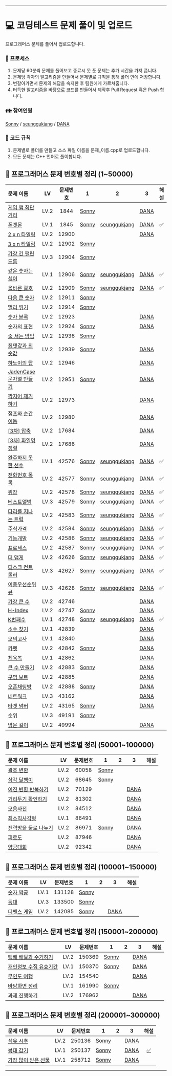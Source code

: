 
------

# 💻 **코딩테스트 문제 풀이 및 업로드**

프로그래머스 문제를 풀어서 업로드합니다.

### 🤠 프로세스

1. 문제당 60분씩 문제를 풀어보고 종료시 못 푼 문제는 추가 시간을 가져 풉니다.
2. 문제당 각자의 알고리즘을 만들어서 문제별로 규칙을 통해 폴더 안에 저장합니다.
3. 번갈아가면서 문제의 해답을 숙지한 후 팀원에게 가르쳐줍니다.
4. 터득한 알고리즘을 바탕으로 코드를 만들어서 제작후 Pull Request 혹은 Push 합니다.

### 👪 참여인원

[Sonny](https://github.com/SonJunHyuck) /
[seunggukjang](https://github.com/seunggukjang) /
[DANA](https://github.com/danakim1019)


### 🏁 코드 규칙

1. 문제별로 폴더를 만들고 소스 파일 이름을 문제_이름.cpp로 업로드합니다.
2. 모든 문제는 C++ 언어로 풀이합니다.

## **📅 프로그래머스 문제 번호별 정리 (1~50000)**


|문제 이름|LV|문제번호|1|2|3|해설|
|:----|:-:|:-:|:-:|:-:|:-:|:-:|
|[게임 맵 최단거리](https://school.programmers.co.kr/learn/courses/30/lessons/1844)|LV.2|1844|[Sonny](Programmers/1-50000/1884_sonny.cpp)|[]()|[DANA](Programmers/1-50000/1844_DANA.cpp)|
|[폰켓몬](https://school.programmers.co.kr/learn/courses/30/lessons/1845)|LV.1|1845|[Sonny](Programmers/1-50000/1845_Sonny.cpp)|[seunggukjang](Programmers/1-50000/1845_seunggukjang.cpp)|[DANA](Programmers/1-50000/1845_DANA.cpp)|✅︎|
|[2 x n 타일링](https://school.programmers.co.kr/learn/courses/30/lessons/12900)|LV.2|12900|[]()|[]()|[DANA](Programmers/1-50000/12900_DANA.cpp)|
|[3 x n 타일링](https://school.programmers.co.kr/learn/courses/30/lessons/12902)|LV.2|12902|[Sonny](Programmers/1-50000/12902_sonny.cpp)|[]()|[]()|
|[가장 긴 팰린드롬](https://school.programmers.co.kr/learn/courses/30/lessons/12904)|LV.3|12904|[Sonny](Programmers/1-50000/12904_sonny.cpp)|[]()|[]()|
|[같은 숫자는 싫어](https://school.programmers.co.kr/learn/courses/30/lessons/12906)|LV.1|12906|[Sonny](Programmers/1-50000/12906_Sonny.cpp)|[seunggukjang](Programmers/1-50000/12906_seunggukjang.cpp)|[DANA](Programmers/1-50000/12906_DANA.cpp)|✅︎|
|[올바른 괄호](https://school.programmers.co.kr/learn/courses/30/lessons/12909)|LV.2|12909|[Sonny](Programmers/1-50000/12909_Sonny.cpp)|[seunggukjang](Programmers/1-50000/12909_seunggukjang.cpp)|[DANA](Programmers/1-50000/12909_DANA.cpp)|✅︎|
|[다음 큰 숫자](https://school.programmers.co.kr/learn/courses/30/lessons/12911)|LV.2|12911|[Sonny](Programmers/1-50000/12911_sonny.cpp)|[]()|[]()|
|[멀리 뛰기](https://school.programmers.co.kr/learn/courses/30/lessons/12914)|LV.2|12914|[Sonny](Programmers/1-50000/12914_sonny.cpp)|[]()|[]()|
|[숫자 블록](https://school.programmers.co.kr/learn/courses/30/lessons/12923)|LV.2|12923|[]()|[]()|[DANA](Programmers/1-50000/12923_DANA.cpp)|
|[숫자의 표현](https://school.programmers.co.kr/learn/courses/30/lessons/12924)|LV.2|12924|[Sonny](Programmers/1-50000/12924_sonny.cpp)|[]()|[DANA](Programmers/1-50000/12924_DANA.cpp)|
|[줄 서는 방법](https://school.programmers.co.kr/learn/courses/30/lessons/12936)|LV.2|12936|[Sonny](Programmers/1-50000/12936_sonny.cpp)|[]()|[]()|
|[최댓값과 최솟값](https://school.programmers.co.kr/learn/courses/30/lessons/12939)|LV.2|12939|[Sonny](Programmers/1-50000/12939_sonny.cpp)|[]()|[DANA](Programmers/1-50000/12939_DANA.cpp)|
|[하노이의 탑](https://school.programmers.co.kr/learn/courses/30/lessons/12946)|LV.2|12946|[]()|[]()|[DANA](Programmers/1-50000/12946_DANA.cpp)|
|[JadenCase 문자열 만들기](https://school.programmers.co.kr/learn/courses/30/lessons/12951)|LV.2|12951|[Sonny](Programmers/1-50000/12951_sonny.cpp)|[]()|[DANA](Programmers/1-50000/12951_DANA.cpp)|
|[짝지어 제거하기](https://school.programmers.co.kr/learn/courses/30/lessons/12973)|LV.2|12973|[]()|[]()|[DANA](Programmers/1-50000/12973_DANA.cpp)|
|[점프와 순간 이동](https://school.programmers.co.kr/learn/courses/30/lessons/12980)|LV.2|12980|[]()|[]()|[DANA](Programmers/1-50000/12980_DANA.cpp)|
|[[3차] 압축](https://school.programmers.co.kr/learn/courses/30/lessons/17684)|LV.2|17684|[]()|[]()|[DANA](Programmers/1-50000/17684_DANA.cpp)|
|[[3차] 파일명 정렬](https://school.programmers.co.kr/learn/courses/30/lessons/17686)|LV.2|17686|[]()|[]()|[DANA](Programmers/1-50000/17686_DANA.cpp)|
|[완주하지 못한 선수](https://school.programmers.co.kr/learn/courses/30/lessons/42576)|LV.1|42576|[Sonny](Programmers/1-50000/42576_Sonny.cpp)|[seunggukjang](Programmers/1-50000/42576_seunggukjang.cpp)|[DANA](Programmers/1-50000/42576_DANA.cpp)|✅︎|
|[전화번호 목록](https://school.programmers.co.kr/learn/courses/30/lessons/42577)|LV.2|42577|[Sonny](Programmers/1-50000/42577_Sonny.cpp)|[seunggukjang](Programmers/1-50000/42577_seunggukjang.cpp)|[DANA](Programmers/1-50000/42577_DANA.cpp)|✅︎|
|[위장](https://school.programmers.co.kr/learn/courses/30/lessons/42578)|LV.2|42578|[Sonny](Programmers/1-50000/42578_Sonny.cpp)|[seunggukjang](Programmers/1-50000/42578_seunggukjang.cpp)|[DANA](Programmers/1-50000/42578_DANA.cpp)|✅︎|
|[베스트앨범](https://school.programmers.co.kr/learn/courses/30/lessons/42579)|LV.3|42579|[Sonny](Programmers/1-50000/42579_Sonny.cpp)|[seunggukjang](Programmers/1-50000/42579_seunggukjang.cpp)|[DANA](Programmers/1-50000/42579_DANA.cpp)|✅︎|
|[다리를 지나는 트럭](https://school.programmers.co.kr/learn/courses/30/lessons/42583)|LV.2|42583|[Sonny](Programmers/1-50000/42583_Sonny.cpp)|[seunggukjang](Programmers/1-50000/42583_seunggukjang.cpp)|[DANA](Programmers/1-50000/42583_DANA.cpp)|✅︎|
|[주식가격](https://school.programmers.co.kr/learn/courses/30/lessons/42584)|LV.2|42584|[Sonny](Programmers/1-50000/42584_Sonny.cpp)|[seunggukjang](Programmers/1-50000/42584_seunggukjang.cpp)|[DANA](Programmers/1-50000/42584_DANA.cpp)|✅︎|
|[기능개발](https://school.programmers.co.kr/learn/courses/30/lessons/42586)|LV.2|42586|[Sonny](Programmers/1-50000/42586_Sonny.cpp)|[seunggukjang](Programmers/1-50000/42586_seunggukjang.cpp)|[DANA](Programmers/1-50000/42586_DANA.cpp)|✅︎|
|[프로세스](https://school.programmers.co.kr/learn/courses/30/lessons/42587)|LV.2|42587|[Sonny](Programmers/1-50000/42587_Sonny.cpp)|[seunggukjang](Programmers/1-50000/42587_seunggukjang.cpp)|[DANA](Programmers/1-50000/42587_DANA.cpp)|✅︎|
|[더 맵게](https://school.programmers.co.kr/learn/courses/30/lessons/42626)|LV.2|42626|[Sonny](Programmers/1-50000/42626_Sonny.cpp)|[seunggukjang](Programmers/1-50000/42626_seunggukjang.cpp)|[DANA](Programmers/1-50000/42626_DANA.cpp)|✅︎|
|[디스크 컨트롤러](https://school.programmers.co.kr/learn/courses/30/lessons/42627)|LV.3|42627|[Sonny](Programmers/1-50000/42627_Sonny.cpp)|[seunggukjang](Programmers/1-50000/42627_seunggukjang.cpp)|[DANA](Programmers/1-50000/42627_DANA.cpp)|✅︎|
|[이중우선순위큐](https://school.programmers.co.kr/learn/courses/30/lessons/42628)|LV.3|42628|[Sonny](Programmers/1-50000/42628_Sonny.cpp)|[seunggukjang](Programmers/1-50000/42628_seunggukjang.cpp)|[DANA](Programmers/1-50000/42628_DANA.cpp)|✅︎|
|[가장 큰 수](https://school.programmers.co.kr/learn/courses/30/lessons/42746)|LV.2|42746|[]()|[]()|[DANA](Programmers/1-50000/42746_DANA.cpp)|
|[H-Index](https://school.programmers.co.kr/learn/courses/30/lessons/42747)|LV.2|42747|[Sonny](Programmers/1-50000/42747_sonny.cpp)|[]()|[DANA](Programmers/1-50000/42747_DANA.cpp)|
|[K번째수](https://school.programmers.co.kr/learn/courses/30/lessons/42748)|LV.1|42748|[Sonny](Programmers/1-50000/42748_Sonny.cpp)|[seunggukjang](Programmers/1-50000/42748_seunggukjang.cpp)|[DANA](Programmers/1-50000/42748_DANA.cpp)|✅︎|
|[소수 찾기](https://school.programmers.co.kr/learn/courses/30/lessons/42839)|LV.1|42839|[]()|[]()|[DANA](Programmers/1-50000/42839_DANA.cpp)|
|[모의고사](https://school.programmers.co.kr/learn/courses/30/lessons/42840)|LV.1|42840|[]()|[]()|[DANA](Programmers/1-50000/42840_DANA.cpp)|
|[카펫](https://school.programmers.co.kr/learn/courses/30/lessons/42842)|LV.2|42842|[Sonny](Programmers/1-50000/42842_sonny.cpp)|[]()|[DANA](Programmers/1-50000/42842_DANA.cpp)|
|[체육복](https://school.programmers.co.kr/learn/courses/30/lessons/42862)|LV.1|42862|[]()|[]()|[DANA](Programmers/1-50000/42862_DANA.cpp)|
|[큰 수 만들기](https://school.programmers.co.kr/learn/courses/30/lessons/42883)|LV.2|42883|[Sonny](Programmers/1-50000/42883_sonny.cpp)|[]()|[DANA](Programmers/1-50000/42883_DANA.cpp)|
|[구명 보트](https://school.programmers.co.kr/learn/courses/30/lessons/42885)|LV.2|42885|[]()|[]()|[DANA](Programmers/1-50000/42885_DANA.cpp)|
|[오픈채팅방](https://school.programmers.co.kr/learn/courses/30/lessons/42888)|LV.2|42888|[Sonny](Programmers/1-50000/42888_sonny.cpp)|[]()|[DANA](Programmers/1-50000/42888_DANA.cpp)|
|[네트워크](https://school.programmers.co.kr/learn/courses/30/lessons/43162)|LV.3|43162|[]()|[]()|[DANA](Programmers/1-50000/43162_DANA.cpp)|
|[타겟 넘버](https://school.programmers.co.kr/learn/courses/30/lessons/43165)|LV.2|43165|[Sonny](Programmers/1-50000/43165_sonny.cpp)|[]()|[DANA](Programmers/1-50000/43165_DANA.cpp)|
|[순위](https://school.programmers.co.kr/learn/courses/30/lessons/49191)|LV.3|49191|[Sonny](Programmers/1-50000/49191_sonny.cpp)|[]()|[]()|
|[방문 길이](https://school.programmers.co.kr/learn/courses/30/lessons/49994)|LV.2|49994|[]()|[]()|[DANA](Programmers/1-50000/49994_DANA.cpp)|


## **📅 프로그래머스 문제 번호별 정리 (50001~100000)**

|문제 이름|LV|문제번호|1|2|3|해설|
|:----|:-:|:-:|:-:|:-:|:-:|:-:|
|[괄호 변환](https://school.programmers.co.kr/learn/courses/30/lessons/60058)|LV.2|60058|[Sonny](Programmers/50001-100000/60058_sonny.cpp)|[]()|[]()|
|[삼각 달팽이](https://school.programmers.co.kr/learn/courses/30/lessons/68645)|LV.2|68645|[Sonny](Programmers/50001-100000/68645_sonny.cpp)|[]()|[]()|
|[이진 변환 반복하기](https://school.programmers.co.kr/learn/courses/30/lessons/70129)|LV.2|70129|[]()|[]()|[DANA](Programmers/50001-100000/70129_DANA.cpp)|
|[거리두기 확인하기](https://school.programmers.co.kr/learn/courses/30/lessons/81302)|LV.2|81302|[]()|[]()|[DANA](Programmers/50001-100000/81302_DANA.cpp)|
|[모음사전](https://school.programmers.co.kr/learn/courses/30/lessons/84512)|LV.2|84512|[]()|[]()|[DANA](Programmers/50001-100000/84512_DANA.cpp)|
|[최소직사각형](https://school.programmers.co.kr/learn/courses/30/lessons/86491)|LV.1|86491|[]()|[]()|[DANA](Programmers/50001-100000/86491_DANA.cpp)|
|[전력망을 둘로 나누기](https://school.programmers.co.kr/learn/courses/30/lessons/86971)|LV.2|86971|[Sonny](Programmers/50001-100000/86971_sonny_BFS.cpp)|[]()|[DANA](Programmers/50001-100000/86971_DANA.cpp)|
|[피로도](https://school.programmers.co.kr/learn/courses/30/lessons/87946)|LV.2|87946|[]()|[]()|[DANA](Programmers/50001-100000/87946_DANA.cpp)|
|[양궁대회](https://school.programmers.co.kr/learn/courses/30/lessons/92342)|LV.2|92342|[]()|[]()|[DANA](Programmers/50001-100000/92342_DANA.cpp)|


## **📅 프로그래머스 문제 번호별 정리 (100001~150000)**

|문제 이름|LV|문제번호|1|2|3|해설|
|:----|:-:|:-:|:-:|:-:|:-:|:-:|
|[숫자 짝궁](https://school.programmers.co.kr/learn/courses/30/lessons/131128)|LV.1|131128|[Sonny](Programmers/100001-150000/131128_sonny.cpp)|[]()|[]()|
|[등대](https://school.programmers.co.kr/learn/courses/30/lessons/133500)|LV.3|133500|[Sonny](Programmers/100001-150000/133500_sonny.cpp)|[]()|[]()|
|[디펜스 게임](https://school.programmers.co.kr/learn/courses/30/lessons/142085)|LV.2|142085|[Sonny](Programmers/100001-150000/142085_sonny.cpp)|[]()|[DANA](Programmers/100001-150000/142085_DANA.cpp)|



## **📅 프로그래머스 문제 번호별 정리 (150001~200000)**

|문제 이름|LV|문제번호|1|2|3|해설|
|:----|:-:|:-:|:-:|:-:|:-:|:-:|
|[택배 배달과 수거하기](https://school.programmers.co.kr/learn/courses/30/lessons/150369)|LV.2|150369|[Sonny](Programmers/150001-200000/150369_sonny.cpp)|[]()|[DANA](Programmers/150001-200000/150369_DANA.cpp)|
|[개인정보 수집 유효기간](https://school.programmers.co.kr/learn/courses/30/lessons/150370)|LV.1|150370|[Sonny](Programmers/150001-200000/150370_sonny.cpp)|[]()|[DANA](Programmers/150001-200000/150370_DANA.cpp)|
|[무인도 여행](https://school.programmers.co.kr/learn/courses/30/lessons/154540)|LV.2|154540|[]()|[]()|[DANA](Programmers/150001-200000/154540_DANA.cpp)|
|[바탕화면 정리](https://school.programmers.co.kr/learn/courses/30/lessons/161990)|LV.1|161990|[Sonny](Programmers/150001-200000/161990_sonny.cpp)|[]()|[]()|
|[과제 진행하기](https://school.programmers.co.kr/learn/courses/30/lessons/176962)|LV.2|176962|[]()|[]()|[DANA](Programmers/150001-200000/176962_DANA.cpp)|


## **📅 프로그래머스 문제 번호별 정리 (200001~300000)**

|문제 이름|LV|문제번호|1|2|3|해설|
|:----|:-:|:-:|:-:|:-:|:-:|:-:|
|[석유 시추](https://school.programmers.co.kr/learn/courses/30/lessons/250136)|LV.2|250136|[Sonny](Programmers/200001-300000/250136_sonny.cpp)|[]()|[DANA](Programmers/200001-300000/250136_DANA.cpp)||
|[붕대 감기](https://school.programmers.co.kr/learn/courses/30/lessons/250136)|LV.1|250137|[Sonny](Programmers/200001-300000/250137_sonny.cpp)|[]()|[DANA](Programmers/200001-300000/250137_DANA.cpp)|[✅︎](https://dana3711.tistory.com/122)|
|[가장 많이 받은 선물](https://school.programmers.co.kr/learn/courses/30/lessons/258712)|LV.1|258712|[Sonny](Programmers/200001-300000/258712_sonny.cpp)|[]()|[DANA](Programmers/200001-300000/258712_sonny.cpp)||


------

